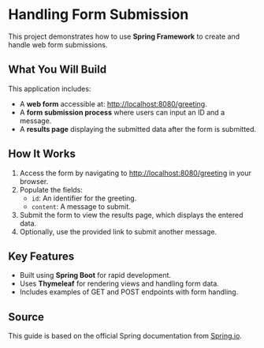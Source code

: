 # Handling Form Submission

This project demonstrates how to use **Spring Framework** to create and handle web form submissions.

## What You Will Build

This application includes:

- A **web form** accessible at: [http://localhost:8080/greeting](http://localhost:8080/greeting).
- A **form submission process** where users can input an ID and a message.
- A **results page** displaying the submitted data after the form is submitted.

## How It Works

1. Access the form by navigating to [http://localhost:8080/greeting](http://localhost:8080/greeting) in your browser.
2. Populate the fields:
    - `id`: An identifier for the greeting.
    - `content`: A message to submit.
3. Submit the form to view the results page, which displays the entered data.
4. Optionally, use the provided link to submit another message.

## Key Features

- Built using **Spring Boot** for rapid development.
- Uses **Thymeleaf** for rendering views and handling form data.
- Includes examples of GET and POST endpoints with form handling.

## Source

This guide is based on the official Spring documentation from [Spring.io](https://spring.io/guides/gs/handling-form-submission).